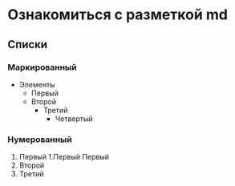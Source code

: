 # Ознакомиться с разметкой md 
## Списки
### Маркированный
+ Элементы  
  +  Первый
  + Второй
    + Третий
      + Четвертый
### Нумерованный   
1. Первый
 1.Первый Первый
2. Второй
3. Третий
